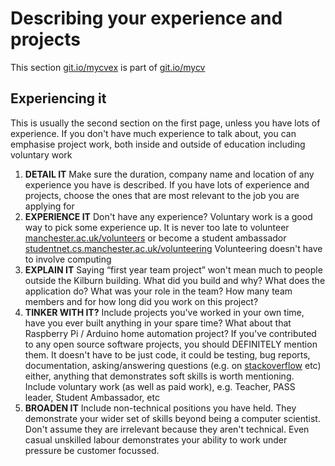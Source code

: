 # Describing your experience and projects

This section [git.io/mycvex](http://git.io/mycvex) is part of [git.io/mycv](http://git.io/mycv)

## Experiencing it

This is usually the second section on the first page, unless you have lots of experience. If you don't have much experience to talk about, you can emphasise project work, both inside and outside of education including voluntary work

1. **DETAIL IT** Make sure the duration, company name and location of any experience you have is described. If you have lots of experience and projects, choose the ones that are most relevant to the job you are applying for
2. **EXPERIENCE IT** Don't have any experience? Voluntary work is a good way to pick some experience up. It is never too late to volunteer [manchester.ac.uk/volunteers](http://manchester.ac.uk/volunteers) or become a student ambassador [studentnet.cs.manchester.ac.uk/volunteering](http://studentnet.cs.manchester.ac.uk/volunteering/) Volunteering doesn't have to involve computing
3. **EXPLAIN IT** Saying “first year team project” won't mean much to people outside the Kilburn building. What did you build and why? What does the application do? What was your role in the team? How many team members and for how long did you work on this project?
4. **TINKER WITH IT?** Include projects you've worked in your own time, have you ever built anything in your spare time? What about that Raspberry Pi / Arduino home automation project? If you've contributed to any open source software projects, you should DEFINITELY mention them. It doesn't have to be just code, it could be testing, bug reports, documentation, asking/answering questions (e.g. on [stackoverflow](http://careers.stackoverflow.com/why-stack) etc)
either, anything that demonstrates soft skills is worth mentioning. Include voluntary work (as well as paid work), e.g. Teacher, PASS leader, Student Ambassador, etc
5. **BROADEN IT** Include non-technical positions you have held. They demonstrate your wider set of skills beyond being a computer scientist. Don't assume they are irrelevant because they aren't technical. Even casual unskilled labour demonstrates your ability to work under pressure be customer focussed.
